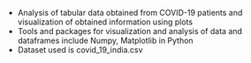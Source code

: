 - Analysis of tabular data obtained from COVID-19 patients and visualization of obtained information using plots
- Tools and packages for visualization and analysis of data and dataframes include Numpy, Matplotlib in Python
- Dataset used is covid_19_india.csv

